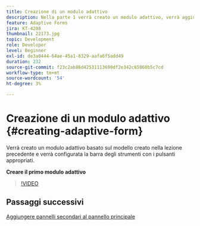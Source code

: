 ```yaml
---
title: Creazione di un modulo adattivo
description: Nella parte 1 verrà creato un modulo adattivo, verrà aggiunta e configurata una barra degli strumenti con i pulsanti appropriati.
feature: Adaptive Forms
jira: KT-4208
thumbnail: 22173.jpg
topic: Development
role: Developer
level: Beginner
exl-id: de3a0444-64ae-45a1-8329-aafa6f5add49
duration: 232
source-git-commit: f23c2ab86d42531113690df2e342c65060b5c7cd
workflow-type: tm+mt
source-wordcount: '54'
ht-degree: 3%

---
```


# Creazione di un modulo adattivo {#creating-adaptive-form}

Verrà creato un modulo adattivo basato sul modello creato nella lezione precedente e verrà configurata la barra degli strumenti con i pulsanti appropriati.

**Creare il primo modulo adattivo**

>[!VIDEO](https://video.tv.adobe.com/v/22173?quality=12&learn=on)

## Passaggi successivi

[Aggiungere pannelli secondari al pannello principale](./configuring-root-panel-and-adding-child-panels.md)
